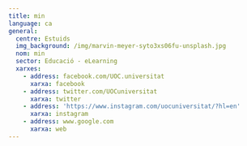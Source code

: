```yaml
---
title: min
language: ca
general:
  centre: Estuids
  img_background: /img/marvin-meyer-syto3xs06fu-unsplash.jpg
  nom: min
  sector: Educació - eLearning
  xarxes:
    - address: facebook.com/UOC.universitat
      xarxa: facebook
    - address: twitter.com/UOCuniversitat
      xarxa: twitter
    - address: 'https://www.instagram.com/uocuniversitat/?hl=en'
      xarxa: instagram
    - address: www.google.com
      xarxa: web
---
```


